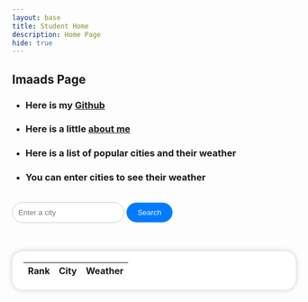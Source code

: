 ```yaml
---
layout: base
title: Student Home
description: Home Page
hide: true
---
```


## Imaads Page

- ### Here is my [Github](https://github.com/imaad08)

- ### Here is a little [about me](https://Imaad08.github.io/studentcsa/about)

- ### Here is a list of popular cities and their weather

- ### You can enter cities to see their weather

<br>


  <style>
    .container {
      text-align: center;
      background-color: #fff;
      padding: 20px;
      border-radius: 20px;
      box-shadow: 0 0 10px rgba(0, 0, 0, 0.2);
      margin-top: 50px;
    }
    h1 {
      color: #333;
    }
    .search-container {
      margin: 20px 0;
      border-radius: 20px;
    }
    input[type="text"] {
      padding: 10px;
      border: 1px solid #ccc;
      border-radius: 20px;
    }
    button {
      padding: 10px 20px;
      background-color: #007bff;
      color: #fff;
      border: none;
      border-radius: 20px;
      cursor: pointer;
      transition: background-color 0.3s;
      outline: 3px solid white;
    }
    button:hover {
      background-color: #0056b3;
    }
    
  </style>


  <div class="weather-container">
    <input type="text" id="location" placeholder="Enter a city">
    <button onclick="fetchWeather()">Search</button>
    <div id="weather-data">
    </div>
  </div>
  <!-- Table to display top 10 cities' weather data -->
  <table id="top-cities-table" class="container">
    <thead>
      <tr>
        <th>Rank</th>
        <th>City</th>
        <th>Weather</th>
      </tr>
    </thead>
    <tbody>
      <!-- Data for top 10 cities will be inserted here dynamically -->
    </tbody>
  </table>

  <script>
// Function to fetch weather data when called
function fetchWeather() {
  // Get the input element for location from the HTML document
  var locationInput = document.getElementById("location");

  // Get the trimmed value of the location input
  var location = locationInput.value.trim();

  // Check if the location input is empty
  if (location === "") {
    // Display an alert if the input is empty and return from the function
    alert("Please enter a city.");
    return;
  }

  // OpenWeatherMap API Key for authentication
  var OpenWeatherMapAPIKey = "06ffac091aa8f9ef15e54c9209611dcd";

  // Construct the URL for the OpenWeatherMap API request using the location and API key
  var URL = `https://api.openweathermap.org/data/2.5/weather?q=${location}&appid=${OpenWeatherMapAPIKey}`;

  // Use the fetch API to make an HTTP request to the OpenWeatherMap API
  fetch(URL)
    .then(response => response.json()) // Parse the response as JSON
    .then(data => {
      // Check if the data includes sys information, indicating a valid response
      if (data.sys) {
        // Get the weather data container element from the HTML document
        var weatherContainer = document.getElementById("weather-data");

        // Calculate the temperature in Fahrenheit from the Kelvin value in the response
        var temperature = Math.round(((data.main.temp - 273.15) * (9 / 5)) + 32).toFixed(0);

        // Update the HTML content with weather information
        weatherContainer.innerHTML = `
          <br>
          <h2>Weather in ${data.name}, ${data.sys.country} looks like:</h2>
          <p>Temperature: ${temperature}°F, ${data.weather[0].description}</p>
          <p>Humidity is ${data.main.humidity}%</p>
        `;
      } else {
        // If sys information is not available in the response, log an error and show an alert
        console.error("Error fetching weather data: Country information not available.");
        alert('Please try retyping the city name');
      }
    })
    .catch(error => {
      // Handle any errors that occur during the fetch operation
      console.error("Error fetching weather data:", error);
    });
}

// Get the location input element again
var locationInput = document.getElementById("location");

// Add an event listener to the location input element to trigger fetchWeather() when Enter key is pressed
locationInput.addEventListener("keyup", function (event) {
  if (event.key === "Enter") {
    fetchWeather();
  }
});
function fetchWeatherForCity(cityName) {
  // Construct the URL for the OpenWeatherMap API request for the specified city
  var OpenWeatherMapAPIKey = "06ffac091aa8f9ef15e54c9209611dcd"; 
  var URL = `https://api.openweathermap.org/data/2.5/weather?q=${cityName}&appid=${OpenWeatherMapAPIKey}`;

  // Use the fetch API to make an HTTP request to the OpenWeatherMap API
  return fetch(URL)
    .then(response => {
      if (!response.ok) {
        throw new Error("Network response was not ok");
      }
      return response.json();
    })
    .then(data => {
      if (data && data.main) {
        return data;
      } else {
        throw new Error("Weather data not available for city: " + cityName);
      }
    })
    .catch(error => {
      console.error("Error fetching weather data for city:", error);
      return null; // Return null for cities with errors
    });
}

// Function to fetch weather data for the top cities
function fetchWeatherForTopCities() {
  var topCities = ["New York", "Los Angeles", "Chicago", "Houston", "Phoenix", "Philadelphia", "San Antonio", "San Diego", "Dallas", "Austin"];

  Promise.all(topCities.map(city => fetchWeatherForCity(city)))
    .then(weatherDataArray => {
      var tableBody = document.querySelector("#top-cities-table tbody");
      tableBody.innerHTML = "";

      weatherDataArray.forEach((weatherData, index) => {
        if (weatherData) { // Check if weather data is available
          var temperature = Math.round(((weatherData.main.temp - 273.15) * (9 / 5)) + 32).toFixed(0);
          var row = `<tr>
                       <td>${index + 1}</td>
                       <td>${topCities[index]}</td>
                       <td>${temperature}°F, ${weatherData.weather[0].description}</td>
                     </tr>`;
          tableBody.innerHTML += row;
        }
      });
    })
    .catch(error => {
      console.error("Error fetching weather data for top cities:", error);
    });
}

// Call fetchWeatherForTopCities initially to populate the table
fetchWeatherForTopCities();
  </script>


